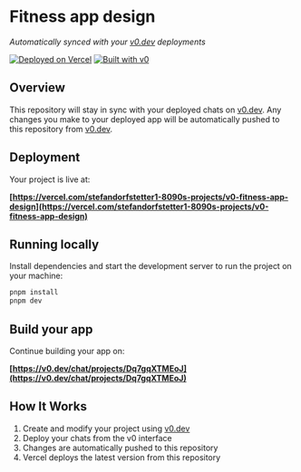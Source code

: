 # Fitness app design

*Automatically synced with your [v0.dev](https://v0.dev) deployments*

[![Deployed on Vercel](https://img.shields.io/badge/Deployed%20on-Vercel-black?style=for-the-badge&logo=vercel)](https://vercel.com/stefandorfstetter1-8090s-projects/v0-fitness-app-design)
[![Built with v0](https://img.shields.io/badge/Built%20with-v0.dev-black?style=for-the-badge)](https://v0.dev/chat/projects/Dq7gqXTMEoJ)

## Overview

This repository will stay in sync with your deployed chats on [v0.dev](https://v0.dev).
Any changes you make to your deployed app will be automatically pushed to this repository from [v0.dev](https://v0.dev).

## Deployment

Your project is live at:

**[https://vercel.com/stefandorfstetter1-8090s-projects/v0-fitness-app-design](https://vercel.com/stefandorfstetter1-8090s-projects/v0-fitness-app-design)**

## Running locally

Install dependencies and start the development server to run the project on your machine:

```bash
pnpm install
pnpm dev
```

## Build your app

Continue building your app on:

**[https://v0.dev/chat/projects/Dq7gqXTMEoJ](https://v0.dev/chat/projects/Dq7gqXTMEoJ)**

## How It Works

1. Create and modify your project using [v0.dev](https://v0.dev)
2. Deploy your chats from the v0 interface
3. Changes are automatically pushed to this repository
4. Vercel deploys the latest version from this repository
